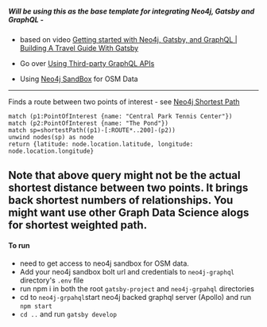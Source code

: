 ##### Will be using this as the base template for integrating  Neo4j, Gatsby and GraphQL - 
- based on video [Getting started with Neo4j, Gatsby, and GraphQL | Building A Travel Guide With Gatsby](https://www.youtube.com/watch?v=siPmZRTRki8&ab_channel=Neo4j)


- Go over [Using Third-party GraphQL APIs](https://www.gatsbyjs.com/docs/third-party-graphql/)
- Using [Neo4j SandBox](https://sandbox.neo4j.com/) for OSM Data
---

Finds a route between two points of interest - see [Neo4j Shortest Path](https://neo4j.com/docs/graph-data-science/current/alpha-algorithms/shortest-path/)
```
match (p1:PointOfInterest {name: "Central Park Tennis Center"})
match (p2:PointOfInterest {name: "The Pond"})
match sp=shortestPath((p1)-[:ROUTE*..200]-(p2))
unwind nodes(sp) as node
return {latitude: node.location.latitude, longitude: node.location.longitude}
```
Note that above query might not be the actual shortest distance between two points.
It brings back shortest numbers of relationships.
You might want use other Graph Data Science alogs for shortest weighted path.
---

#### To run
- need to get access to neo4j sandbox for OSM data.
- Add your neo4j sandbox bolt url and credentials to `neo4j-graphql` directory's `.env` file
- run npm i in both the root `gatsby-project` and `neo4j-grpahql` directories
- cd to `neo4j-grpahql`start neo4j backed graphql server (Apollo) and run `npm start`
- `cd ..` and run `gatsby develop`
